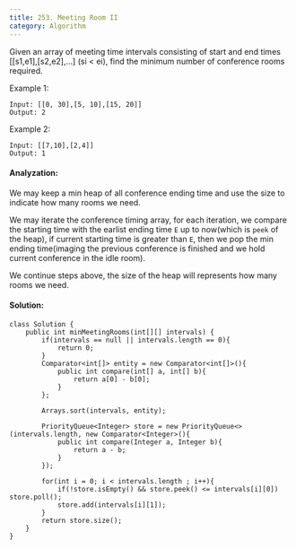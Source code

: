 ```yaml
---
title: 253. Meeting Room II
category: Algorithm
---
```

Given an array of meeting time intervals consisting of start and end times [[s1,e1],[s2,e2],...] (si < ei), find the minimum number of conference rooms required.

Example 1:
```
Input: [[0, 30],[5, 10],[15, 20]]
Output: 2
```
Example 2:
```
Input: [[7,10],[2,4]]
Output: 1
```

#### Analyzation:
We may keep a min heap of all conference ending time and use the size to indicate how many rooms we need. 

We may iterate the conference timing array, for each iteration, we compare the starting time with the earlist ending time `E` up to now(which is `peek` of the heap), if current starting time is greater than `E`, then we pop the min ending time(imaging the previous conference is finished and we hold current conference in the idle room).

We continue steps above, the size of the heap will represents how many rooms we need.


#### Solution:
```
class Solution {
    public int minMeetingRooms(int[][] intervals) {
        if(intervals == null || intervals.length == 0){
            return 0;
        }
        Comparator<int[]> entity = new Comparator<int[]>(){
            public int compare(int[] a, int[] b){
                return a[0] - b[0];
            }
        };

        Arrays.sort(intervals, entity);

        PriorityQueue<Integer> store = new PriorityQueue<>(intervals.length, new Comparator<Integer>(){
            public int compare(Integer a, Integer b){
                return a - b;
            }
        });

        for(int i = 0; i < intervals.length ; i++){
            if(!store.isEmpty() && store.peek() <= intervals[i][0]) store.poll();
            store.add(intervals[i][1]);
        }
        return store.size();
    }
}
```